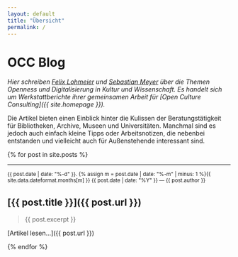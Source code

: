 ```yaml
---
layout: default
title: "Übersicht"
permalink: /
---
```


# OCC Blog

_Hier schreiben [Felix Lohmeier](https://www.felixlohmeier.de) und [Sebastian Meyer](https://informathekar.de) über die Themen Openness und Digitalisierung in Kultur und Wissenschaft. Es handelt sich um Werkstattberichte ihrer gemeinsamen Arbeit für [Open Culture Consulting]({{ site.homepage }})._

Die Artikel bieten einen Einblick hinter die Kulissen der Beratungstätigkeit für Bibliotheken, Archive, Museen und Universitäten. Manchmal sind es jedoch auch einfach kleine Tipps oder Arbeitsnotizen, die nebenbei entstanden und vielleicht auch für Außenstehende interessant sind.

{% for post in site.posts %}

* * *

<small>
  {{ post.date | date: "%-d" }}.
  {% assign m = post.date | date: "%-m" | minus: 1 %}{{ site.data.dateformat.months[m] }}
  {{ post.date | date: "%Y" }}
  &mdash; {{ post.author }}
</small>

## [{{ post.title }}]({{ post.url }})

<blockquote>
  {{ post.excerpt }}
</blockquote>

[Artikel lesen...]({{ post.url }})

{% endfor %}
